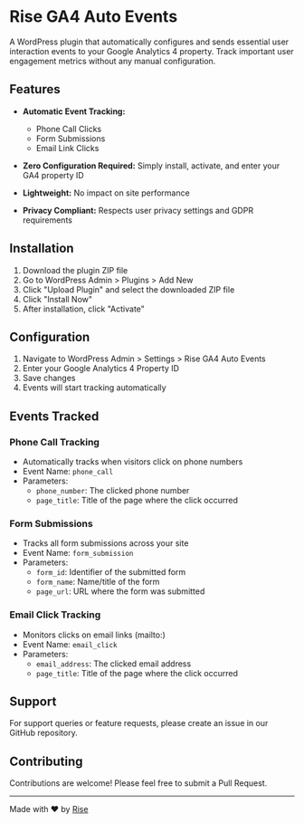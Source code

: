 # Rise GA4 Auto Events

A WordPress plugin that automatically configures and sends essential user interaction events to your Google Analytics 4 property. Track important user engagement metrics without any manual configuration.

## Features

- **Automatic Event Tracking:**
  - Phone Call Clicks
  - Form Submissions
  - Email Link Clicks

- **Zero Configuration Required:** Simply install, activate, and enter your GA4 property ID
- **Lightweight:** No impact on site performance
- **Privacy Compliant:** Respects user privacy settings and GDPR requirements

## Installation

1. Download the plugin ZIP file
2. Go to WordPress Admin > Plugins > Add New
3. Click "Upload Plugin" and select the downloaded ZIP file
4. Click "Install Now"
5. After installation, click "Activate"

## Configuration

1. Navigate to WordPress Admin > Settings > Rise GA4 Auto Events
2. Enter your Google Analytics 4 Property ID
3. Save changes
4. Events will start tracking automatically

## Events Tracked

### Phone Call Tracking
- Automatically tracks when visitors click on phone numbers
- Event Name: `phone_call`
- Parameters:
  - `phone_number`: The clicked phone number
  - `page_title`: Title of the page where the click occurred

### Form Submissions
- Tracks all form submissions across your site
- Event Name: `form_submission`
- Parameters:
  - `form_id`: Identifier of the submitted form
  - `form_name`: Name/title of the form
  - `page_url`: URL where the form was submitted

### Email Click Tracking
- Monitors clicks on email links (mailto:)
- Event Name: `email_click`
- Parameters:
  - `email_address`: The clicked email address
  - `page_title`: Title of the page where the click occurred

## Support

For support queries or feature requests, please create an issue in our GitHub repository.

## Contributing

Contributions are welcome! Please feel free to submit a Pull Request.

---

Made with ❤️ by [Rise](https://riseseo.com.au)
